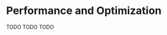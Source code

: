 # Performance and Optimization

[//]: # (TODO)
<web-summary>TODO</web-summary>
<card-summary>TODO</card-summary>
<link-summary>TODO</link-summary>